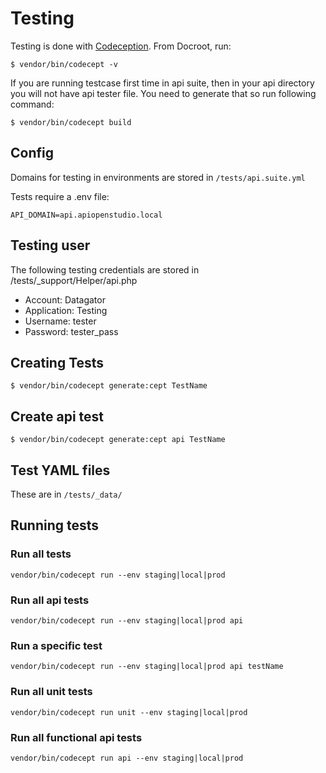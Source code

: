 Testing
=======

Testing is done with [Codeception](http://codeception.com/).
From Docroot, run:

```$ vendor/bin/codecept -v```

If you are running testcase first time in api suite, then in your api directory you will not have api tester file. You need to generate that so run following command:

```$ vendor/bin/codecept build```

Config
------

Domains for testing in environments are stored in ```/tests/api.suite.yml```

Tests require a .env file:

    API_DOMAIN=api.apiopenstudio.local

Testing user
------------

The following testing credentials  are stored in /tests/_support/Helper/api.php

* Account: Datagator
* Application: Testing
* Username: tester
* Password: tester_pass

Creating Tests
--------------

```$ vendor/bin/codecept generate:cept TestName```

Create api test
---------------

```$ vendor/bin/codecept generate:cept api TestName```

Test YAML files
---------------

These are in ```/tests/_data/```

Running tests
-------------

### Run all tests

```vendor/bin/codecept run --env staging|local|prod```

### Run all api tests

```vendor/bin/codecept run --env staging|local|prod api```

### Run a specific test

```vendor/bin/codecept run --env staging|local|prod api testName```

### Run all unit tests

```vendor/bin/codecept run unit --env staging|local|prod```

### Run all functional api tests

```vendor/bin/codecept run api --env staging|local|prod```
